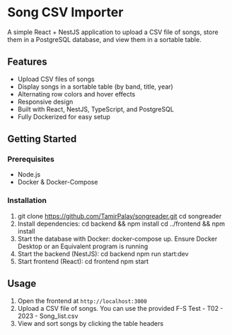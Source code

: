 # Song CSV Importer

A simple React + NestJS application to upload a CSV file of songs, store them in a PostgreSQL database, and view them in a sortable table.

## Features
- Upload CSV files of songs
- Display songs in a sortable table (by band, title, year)
- Alternating row colors and hover effects
- Responsive design
- Built with React, NestJS, TypeScript, and PostgreSQL
- Fully Dockerized for easy setup
  
## Getting Started

### Prerequisites
- Node.js
- Docker & Docker-Compose

### Installation
1. git clone https://github.com/TamirPalay/songreader.git
      cd songreader
2. Install dependencies:
     cd backend && npm install
     cd ../frontend && npm install
3. Start the database with Docker:
      docker-compose up. Ensure Docker Desktop or an Equivalent program is running
4. Start the backend (NestJS):
    cd backend
    npm run start:dev
5. Start frontend (React):
    cd frontend
    npm start

## Usage
1. Open the frontend at `http://localhost:3000`
2. Upload a CSV file of songs. You can use the provided F-S Test - T02 - 2023 - Song_list.csv
3. View and sort songs by clicking the table headers

